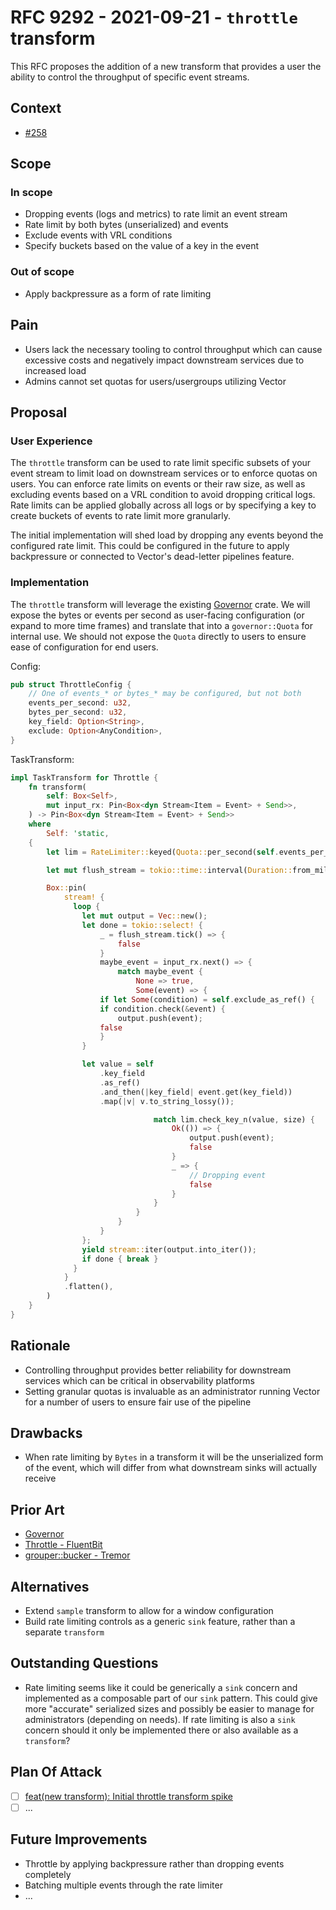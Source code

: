 # RFC 9292 - 2021-09-21 - `throttle` transform

This RFC proposes the addition of a new transform that provides a user the ability to control the throughput of specific event streams.

## Context

- [#258](https://github.com/vectordotdev/vector/issues/258)

## Scope

### In scope

- Dropping events (logs and metrics) to rate limit an event stream
- Rate limit by both bytes (unserialized) and events
- Exclude events with VRL conditions
- Specify buckets based on the value of a key in the event

### Out of scope

- Apply backpressure as a form of rate limiting

## Pain

- Users lack the necessary tooling to control throughput which can cause excessive costs and negatively impact downstream services due to increased load
- Admins cannot set quotas for users/usergroups utilizing Vector

## Proposal

### User Experience

The `throttle` transform can be used to rate limit specific subsets of your event stream to limit load on downstream services or to enforce quotas on users.
You can enforce rate limits on events or their raw size, as well as excluding events based on a VRL condition to avoid dropping critical logs. Rate limits
can be applied globally across all logs or by specifying a key to create buckets of events to rate limit more granularly.

The initial implementation will shed load by dropping any events beyond the configured rate limit. This could be configured in the future to apply backpressure 
or connected to Vector's dead-letter pipelines feature.

### Implementation

The `throttle` transform will leverage the existing [Governor](https://docs.rs/governor/0.3.2/governor/index.html) crate. We will expose the bytes or events
per second as user-facing configuration (or expand to more time frames) and translate that into a `governor::Quota` for internal use. We should not expose
the `Quota` directly to users to ensure ease of configuration for end users.

Config:

```rust
pub struct ThrottleConfig {
    // One of events_* or bytes_* may be configured, but not both
    events_per_second: u32,
    bytes_per_second: u32,
    key_field: Option<String>,
    exclude: Option<AnyCondition>,
}
```

TaskTransform:

```rust
impl TaskTransform for Throttle {
    fn transform(
        self: Box<Self>,
        mut input_rx: Pin<Box<dyn Stream<Item = Event> + Send>>,
    ) -> Pin<Box<dyn Stream<Item = Event> + Send>>
    where
        Self: 'static,
    {
        let lim = RateLimiter::keyed(Quota::per_second(self.events_per_second));

        let mut flush_stream = tokio::time::interval(Duration::from_millis(1000));

        Box::pin(
            stream! {
              loop {
                let mut output = Vec::new();
                let done = tokio::select! {
                    _ = flush_stream.tick() => {
                        false
                    }
                    maybe_event = input_rx.next() => {
                        match maybe_event {
                            None => true,
                            Some(event) => {
                    if let Some(condition) = self.exclude_as_ref() {
                    if condition.check(&event) {
                        output.push(event);
                    false
                    }
                }

                let value = self
                    .key_field
                    .as_ref()
                    .and_then(|key_field| event.get(key_field))
                    .map(|v| v.to_string_lossy());

                                match lim.check_key_n(value, size) {
                                    Ok(()) => {
                                        output.push(event);
                                        false
                                    }
                                    _ => {
                                        // Dropping event
                                        false
                                    }
                                }
                            }
                        }
                    }
                };
                yield stream::iter(output.into_iter());
                if done { break }
              }
            }
            .flatten(),
        )
    }
}
```

## Rationale

- Controlling throughput provides better reliability for downstream services which can be critical in observability platforms
- Setting granular quotas is invaluable as an administrator running Vector for a number of users to ensure fair use of the pipeline

## Drawbacks

- When rate limiting by `Bytes` in a transform it will be the unserialized form of the event, which will differ from what downstream sinks will actually receive

## Prior Art

- [Governor](https://docs.rs/governor/0.3.2/governor/index.html)
- [Throttle - FluentBit](https://docs.fluentbit.io/manual/pipeline/filters/throttle)
- [grouper::bucker - Tremor](https://github.com/tremor-rs/tremor-runtime/blob/main/tremor-pipeline/src/op/grouper/bucket.rs)

## Alternatives

- Extend `sample` transform to allow for a window configuration
- Build rate limiting controls as a generic `sink` feature, rather than a separate `transform`

## Outstanding Questions

- Rate limiting seems like it could be generically a `sink` concern and implemented as a composable part of our `sink` pattern. This could give more "accurate" serialized sizes and possibly be easier to manage for administrators (depending on needs). If rate limiting is also a `sink` concern should it only be implemented there or also available as a `transform`?

## Plan Of Attack

- [ ] [feat(new transform): Initial throttle transform spike](https://github.com/vectordotdev/vector/pull/9378)
- [ ] ...

## Future Improvements

- Throttle by applying backpressure rather than dropping events completely
- Batching multiple events through the rate limiter
- ...
